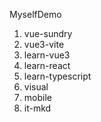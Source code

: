 MyselfDemo

1. vue-sundry
2. vue3-vite
3. learn-vue3
4. learn-react
5. learn-typescript
6. visual
7. mobile
8. it-mkd